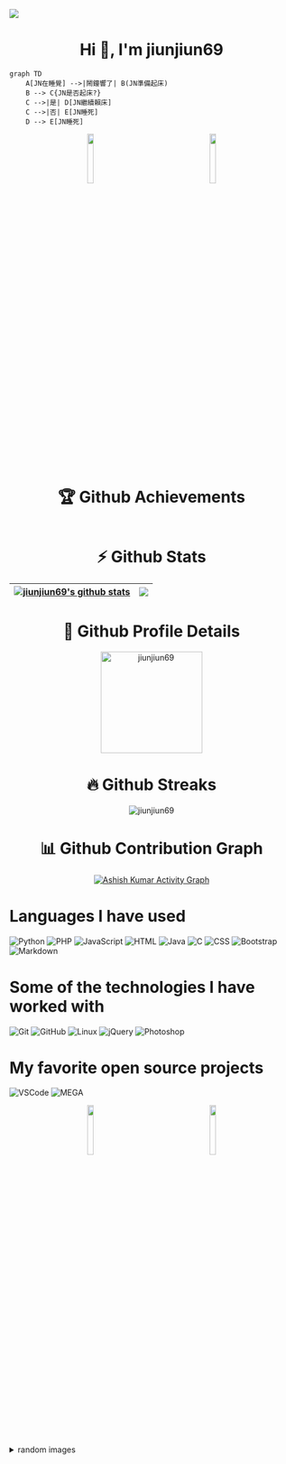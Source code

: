 <!-- ### Hi there 👋 -->
<!-- ![](https://i.imgur.com/zpxVqxS.gif)![](https://i.imgur.com/O3neWIB.gif) -->
![](https://komarev.com/ghpvc/?username=jiunjiun69&style=plastic)
<h1 align="center">Hi 👋, I'm jiunjiun69</h1>

```mermaid
graph TD
    A[JN在睡覺] -->|鬧鐘響了| B(JN準備起床)
    B --> C{JN是否起床?}
    C -->|是| D[JN繼續賴床]
    C -->|否| E[JN睡死]
    D --> E[JN睡死]
```
<!-- ![RainbowFrog](https://static.wikia.nocookie.net/mlg-parody/images/c/c1/Fb3411f6266e65f976d807cbc2e5e415667a95e9_00.gif) -->
<div align="center" class="container">
  <div class="row">
    <div class="col">
      <img align="center" width="15%" src="https://i.imgur.com/zpxVqxS.gif" alt="" />
      &nbsp&nbsp&nbsp&nbsp&nbsp&nbsp&nbsp&nbsp&nbsp&nbsp&nbsp&nbsp&nbsp&nbsp&nbsp&nbsp&nbsp&nbsp&nbsp&nbsp&nbsp&nbsp&nbsp&nbsp&nbsp&nbsp&nbsp&nbsp&nbsp&nbsp&nbsp&nbsp&nbsp&nbsp
      <img align="center" width="15%" src="https://i.imgur.com/O3neWIB.gif" alt="" />
    </div>
  </div>
</div>

<h1 align="center">🏆 Github Achievements</h1>

<p align="center"><img align="center" src="https://github-profile-trophy.vercel.app/?username=jiunjiun69&theme=discord&column=3&margin-w=15&margin-h=15" alt="" /></p>

<h1 align="center">⚡ Github Stats</h1>

| <a href="https://github.com/anuraghazra/github-readme-stats"><img align="center" src="https://github-readme-stats.vercel.app/api?username=jiunjiun69&show_icons=true&include_all_commits=true&theme=radical&hide_border=true" alt="jiunjiun69's github stats" /></a> | <a href="https://github.com/anuraghazra/github-readme-stats"><img align="center" src="https://github-readme-stats.vercel.app/api/top-langs/?username=jiunjiun69&layout=compact&theme=gruvbox&hide_border=true&langs_count=8" /></a> |
| ------------- | ------------- |

<h1 align="center">🔎 Github Profile Details</h1>
<p align="center"><img height="180em" src="https://github-profile-summary-cards.vercel.app/api/cards/profile-details?username=jiunjiun69&theme=github_dark" alt="jiunjiun69" align = "center"/></p>

<h1 align="center">🔥 Github Streaks</h1>
<p align="center"><img src="https://github-readme-streak-stats.herokuapp.com/?user=jiunjiun69&theme=black-ice&hide_border=true&stroke=0000&background=0D1117&ring=e05397&fire=e05397&currStreakLabel=e05397" alt="jiunjiun69" /></p>

<h1 align="center">📊 Github Contribution Graph</h1>
<p align="center"><a href="#"><img alt="Ashish Kumar Activity Graph" src="https://activity-graph.herokuapp.com/graph?username=jiunjiun69&bg_color=0D1117&color=e05397&line=e05397&point=FFFFFF&hide_border=true&" /></a></p>
 
 
 <h1 align="left">Languages I have used</h1>
 
 ![Python](https://img.shields.io/badge/-Python-000000?style=flat&logo=python)
 ![PHP](https://img.shields.io/badge/-php-000000?style=flat&logo=php)
 ![JavaScript](https://img.shields.io/badge/-JavaScript-000000?style=flat&logo=javascript)
 ![HTML](https://img.shields.io/badge/-HTML-000000?style=flat&logo=HTML5)
 ![Java](https://img.shields.io/badge/-Java-000000?style=flat&logo=Java&logoColor=007396)
 ![C](https://img.shields.io/badge/-C-000000?style=flat&logo=C)
 ![CSS](https://img.shields.io/badge/-CSS-000000?style=flat&logo=CSS3&logoColor=1572B6)
 ![Bootstrap](https://img.shields.io/badge/-Bootstrap-000000?style=flat&logo=bootstrap&logoColor=563D7C)
 ![Markdown](https://img.shields.io/badge/-Markdown-000000?style=flat&logo=markdown)


 
 <h1 align="left">Some of the technologies I have worked with</h1>
 
 ![Git](https://img.shields.io/badge/-Git-000000?style=flat&logo=git&logoColor=F05032)
 ![GitHub](https://img.shields.io/badge/-GitHub-000000?style=flat&logo=github&logoColor=FFFFFF)
 ![Linux](https://img.shields.io/badge/-Linux-000000?style=flat&logo=linux&logoColor=FCC624)
 ![jQuery](https://img.shields.io/badge/-jQuery-000000?style=flat&logo=jQuery&logoColor=0769AD)
 ![Photoshop](https://img.shields.io/badge/-Photoshop-000000?style=flat&logo=adobe-photoshop)
 

 
 
 
 <h1 align="left">My favorite open source projects</h1>
 
 ![VSCode](https://img.shields.io/badge/-VSCode-000000?style=flat&logo=visual-studio-code&logoColor=007ACC)
 ![MEGA](https://img.shields.io/badge/-MEGA-000000?style=flat&logo=mega&logoColor=D9272E)
 
 <div align="center" class="container">
  <div class="row">
    <div class="col">
      <img align="center" width="15%" src="https://i.imgur.com/F5U9y8v.gif" alt="" />
      &nbsp&nbsp&nbsp&nbsp&nbsp&nbsp&nbsp&nbsp&nbsp&nbsp&nbsp&nbsp&nbsp&nbsp&nbsp&nbsp&nbsp&nbsp&nbsp&nbsp&nbsp&nbsp&nbsp&nbsp&nbsp&nbsp&nbsp&nbsp&nbsp&nbsp&nbsp&nbsp&nbsp&nbsp
      <img align="center" width="15%" src="https://i.imgur.com/ti9lOcK.gif" alt="" />
    </div>
  </div>
</div>

<br />
<details>
<summary>
  random images
</summary>

<br />

<!-- <p align="center"><img align="center" src="https://i.pinimg.com/originals/98/21/29/9821299277fe53530b612e4c72f43285.gif" alt="" /></p> -->

<br />


<img src="https://bingimages.herokuapp.com/unsplash1" width="800" height="400">
</details>


<!-- <p align="center"><img src="https://github-readme-stats.vercel.app/api?username=jiunjiun69&show_icons=true&locale=en" alt="jiunjiun69" /></p> -->

<!-- [![Anurag's GitHub stats](https://github-readme-stats.vercel.app/api?username=jiunjiun69)](https://github.com/anuraghazra/github-readme-stats) -->
<!-- <p align="center"><img src="https://github-readme-stats.vercel.app/api?username=jiunjiun69&show_icons=true&locale=en&theme=radical" alt="jiunjiun69" /></p> -->

<!-- [![Top Langs](https://github-readme-stats.vercel.app/api/top-langs/?username=jiunjiun69&layout=compact)](https://github.com/anuraghazra/github-readme-stats) -->
<!-- <p align="center"><img src="https://github-readme-stats.vercel.app/api/top-langs/?username=jiunjiun69&layout=compact&show_icons=true&locale=en&theme=gruvbox" alt="jiunjiun69" /></p> -->


<!--
**jiunjiun69/jiunjiun69** is a ✨ _special_ ✨ repository because its `README.md` (this file) appears on your GitHub profile.

Here are some ideas to get you started:

- 🔭 I’m currently working on ...
- 🌱 I’m currently learning ...
- 👯 I’m looking to collaborate on ...
- 🤔 I’m looking for help with ...
- 💬 Ask me about ...
- 📫 How to reach me: ...
- 😄 Pronouns: ...
- ⚡ Fun fact: ...
-->
